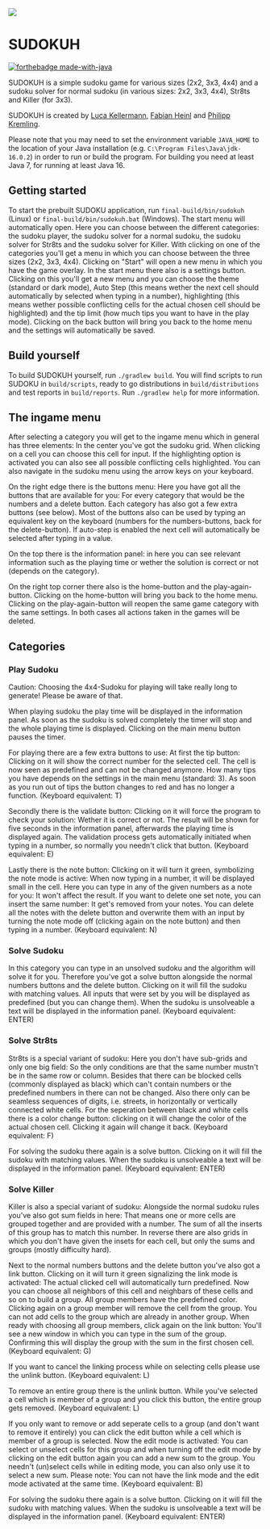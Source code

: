 ![](https://i.imgur.com/R2yKOuR.png)

# SUDOKUH

[![forthebadge made-with-java](https://forthebadge.com/images/badges/made-with-java.svg)](https://java.com/)

SUDOKUH is a simple sudoku game for various sizes (2x2, 3x3, 4x4) and a sudoku solver for normal sudoku (in various
sizes: 2x2, 3x3, 4x4), Str8ts and Killer (for 3x3).

SUDOKUH is created by [Luca Kellermann](https://github.com/Lukellmann), [Fabian Heinl](https://github.com/WHYZNSoftware)
and [Philipp Kremling](https://github.com/KremlingP).

Please note that you may need to set the environment variable `JAVA_HOME` to the location of your Java installation
(e.g. `C:\Program Files\Java\jdk-16.0.2`) in order to run or build the program. For building you need at least Java 7,
for running at least Java 16.

## Getting started

To start the prebuilt SUDOKU application, run `final-build/bin/sudokuh` (Linux) or `final-build/bin/sudokuh.bat`
(Windows). The start menu will automatically open. Here you can choose between the different categories: the sudoku
player, the sudoku solver for a normal sudoku, the sudoku solver for Str8ts and the sudoku solver for Killer. With
clicking on one of the categories you'll get a menu in which you can choose between the three sizes (2x2, 3x3, 4x4).
Clicking on "Start" will open a new menu in which you have the game overlay. In the start menu there also is a settings
button. Clicking on this you'll get a new menu and you can choose the theme (standard or dark mode), Auto Step (this
means wether the next cell should automatically by selected when typing in a number), highlighting (this means wether
possible conflicting cells for the actual chosen cell should be highlighted) and the tip limit (how much tips you want
to have in the play mode). Clicking on the back button will bring you back to the home menu and the settings will
automatically be saved.

## Build yourself

To build SUDOKUH yourself, run `./gradlew build`. You will find scripts to run SUDOKU in `build/scripts`, ready to go
distributions in `build/distributions` and test reports in `build/reports`. Run `./gradlew help` for more information.

## The ingame menu

After selecting a category you will get to the ingame menu which in general has three elements: In the center you've got
the sudoku grid. When clicking on a cell you can choose this cell for input. If the highlighting option is activated
you can also see all possible conflicting cells highlighted. You can also navigate in the sudoku menu using the arrow
keys on your keyboard.

On the right edge there is the buttons menu: Here you have got all the buttons that are available for you: For every
category that would be the numbers and a delete button. Each category has also got a few extra buttons (see below). Most
of the buttons also can be used by typing an equivalent key on the keyboard (numbers for the numbers-buttons, back for
the delete-button). If auto-step is enabled the next cell will automatically be selected after typing in a value.

On the top there is the information panel: in here you can see relevant information such as the playing time or wether
the solution is correct or not (depends on the category).

On the right top corner there also is the home-button and the play-again-button. Clicking on the home-button will bring
you back to the home menu. Clicking on the play-again-button will reopen the same game category with the same settings.
In both cases all actions taken in the games will be deleted.

## Categories

### Play Sudoku

Caution: Choosing the 4x4-Sudoku for playing will take really long to generate! Please be aware of that.

When playing sudoku the play time will be displayed in the information panel. As soon as the sudoku is solved completely
the timer will stop and the whole playing time is displayed. Clicking on the main menu button pauses the timer.

For playing there are a few extra buttons to use: At first the tip button: Clicking on it will show the correct number
for the selected cell. The cell is now seen as predefined and can not be changed anymore. How many tips you have depends
on the settings in the main menu (standard: 3). As soon as you run out of tips the button changes to red and has no
longer a function. (Keyboard equivalent: T)

Secondly there is the validate button: Clicking on it will force the program to check your solution: Wether it is
correct or not. The result will be shown for five seconds in the information panel, afterwards the playing time is
displayed again. The validation process gets automatically initiated when typing in a number, so normally you needn't
click that button. (Keyboard equivalent: E)

Lastly there is the note button: Clicking on it will turn it green, symbolizing the note mode is active: When now typing
in a number, it will be displayed small in the cell. Here you can type in any of the given numbers as a note for you: It
won't affect the result. If you want to delete one set note, you can insert the same number: It get's removed from your
notes. You can delete all the notes with the delete button and overwrite them with an input by turning the note mode
off (clicking again on the note button) and then typing in a number. (Keyboard equivalent: N)

### Solve Sudoku

In this category you can type in an unsolved sudoku and the algorithm will solve it for you. Therefore you've got a
solve button alongside the normal numbers buttons and the delete button. Clicking on it will fill the sudoku with
matching values. All inputs that were set by you will be displayed as predefined (but you can change them). When the
sudoku is unsolveable a text will be displayed in the information panel. (Keyboard equivalent: ENTER)

### Solve Str8ts

Str8ts is a special variant of sudoku: Here you don't have sub-grids and only one big field: So the only conditions are
that the same number mustn't be in the same row or column. Besides that there can be blocked cells (commonly displayed
as black) which can't contain numbers or the predefined numbers in there can not be changed. Also there only can be
seamless sequences of digits, i.e. streets, in horizontally or vertically connected white cells. For the seperation
between black and white cells there is a color change button: clicking on it will change the color of the actual chosen
cell. Clicking it again will change it back. (Keyboard equivalent: F)

For solving the sudoku there again is a solve button. Clicking on it will fill the sudoku with matching values. When the
sudoku is unsolveable a text will be displayed in the information panel. (Keyboard equivalent: ENTER)

### Solve Killer

Killer is also a special variant of sudoku: Alongside the normal sudoku rules you've also got sum fields in here: That
means one or more cells are grouped together and are provided with a number. The sum of all the inserts of this group
has to match this number. In reverse there are also grids in which you don't have given the insets for each cell, but
only the sums and groups (mostly difficulty hard).

Next to the normal numbers buttons and the delete button you've also got a link button. Clicking on it will turn it
green signalizing the link mode is activated: The actual clicked cell will automatically turn predefined. Now you can
choose all neighbors of this cell and neighbars of these cells and so on to build a group. All group members have the
predefined color. Clicking again on a group member will remove the cell from the group. You can not add cells to the
group which are already in another group. When ready with choosing all group members, click again on the link button:
You'll see a new window in which you can type in the sum of the group. Confirming this will display the group with the
sum in the first chosen cell. (Keyboard equivalent: G)

If you want to cancel the linking process while on selecting cells please use the unlink button. (Keyboard equivalent:
L)

To remove an entire group there is the unlink button. While you've selected a cell which is member of a group and you
click this button, the entire group gets removed. (Keyboard equivalent: L)

If you only want to remove or add seperate cells to a group (and don't want to remove it entirely) you can click the
edit button while a cell which is member of a group is selected. Now the edit mode is activated: You can select or
unselect cells for this group and when turning off the edit mode by clicking on the edit button again you can add a new
sum to the group. You needn't (un)select cells while in editing mode, you can also only use it to select a new sum.
Please note: You can not have the link mode and the edit mode activated at the same time. (Keyboard equivalent: B)

For solving the sudoku there again is a solve button. Clicking on it will fill the sudoku with matching values. When the
sudoku is unsolveable a text will be displayed in the information panel. (Keyboard equivalent: ENTER)
